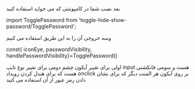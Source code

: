 بعد نصب  شما در کامپوننتی که می خواید استفاده کنید

import TogglePassword from 'toggle-hide-show-password/TogglePassword';



 وسه خروجی آن را به این طریق استفاده می کنیم
 
 
 const{ iconEye, passwordVisibility, handlePasswordVisibility}=TogglePassword()


اولی برای تغییر آیکون چشم دومی برای تغییر نوع تایپ input هست و سومی فانکشنی هست که برای هندل کردن رویداد onclick بر روی آیکون هر المنت دیگر که برای نشان دادن رمز عبور از آن استفاده می کنید 
